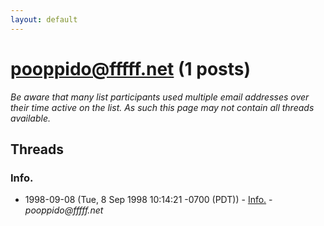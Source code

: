 ```yaml
---
layout: default
---
```


# pooppido@fffff.net (1 posts)

_Be aware that many list participants used multiple email addresses over their time active on the list. As such this page may not contain all threads available._

## Threads

### Info.
+ 1998-09-08 (Tue, 8 Sep 1998 10:14:21 -0700 (PDT)) - [Info.](/archive/1998/09/a4874f917bd64df5a09df5c8102e5735804e756213796f7aca4a5ad724259d6e) - _pooppido@fffff.net_

